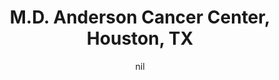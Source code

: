 ---
title: "M.D. Anderson Cancer Center, Houston, TX"
project_id: 
date: nil
conference_id: ""
presenters:
   - peter_bandettini
summary: "M.D. Anderson Cancer Center, Houston, TX"
file: /assets/presentations/
filename: 
layout: presentation
---